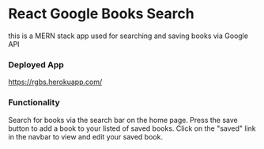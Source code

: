 # React Google Books Search
this is a MERN stack app used for searching and saving books via Google API

### Deployed App
https://rgbs.herokuapp.com/

### Functionality
Search for books via the search bar on the home page. Press the save button to add a book to your listed of saved books.
Click on the "saved" link in the navbar to view and edit your saved book.
